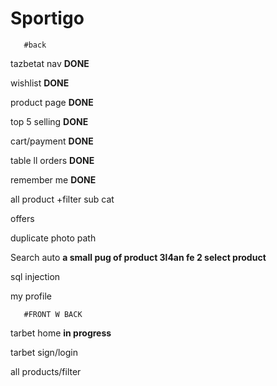 # Sportigo
       #back
tazbetat nav               **DONE**

wishlist               **DONE**

product page                 **DONE**

top 5 selling             **DONE**

cart/payment                  **DONE**

table ll orders                  **DONE**

remember me                     **DONE**

all product +filter sub cat

offers

duplicate photo path 

Search auto **a small pug of product 3l4an fe 2 select product**

sql injection

my profile

       #FRONT W BACK 

tarbet home                    **in progress**

tarbet sign/login

all products/filter






